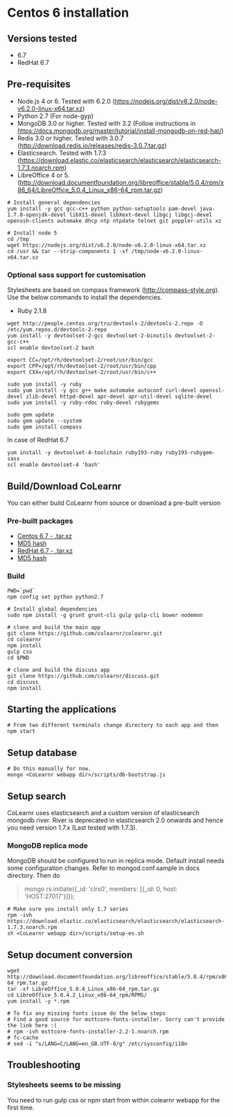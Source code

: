 # Centos 6 installation

## Versions tested
- 6.7
- RedHat 6.7

## Pre-requisites

- Node.js 4 or 6. Tested with 6.2.0 (https://nodejs.org/dist/v6.2.0/node-v6.2.0-linux-x64.tar.xz)
- Python 2.7 (For node-gyp)
- MongoDB 3.0 or higher. Tested with 3.2 (Follow instructions in https://docs.mongodb.org/master/tutorial/install-mongodb-on-red-hat/)
- Redis 3.0 or higher. Tested with 3.0.7 (http://download.redis.io/releases/redis-3.0.7.tar.gz)
- Elasticsearch. Tested with 1.7.3 (https://download.elastic.co/elasticsearch/elasticsearch/elasticsearch-1.7.3.noarch.rpm)
- LibreOffice 4 or 5. (http://download.documentfoundation.org/libreoffice/stable/5.0.4/rpm/x86_64/LibreOffice_5.0.4_Linux_x86-64_rpm.tar.gz)

```
# Install general dependencies
yum install -y gcc gcc-c++ python python-setuptools pam-devel java-1.7.0-openjdk-devel libX11-devel libXext-devel libgcj libgcj-devel openssh-clients automake dhcp ntp ntpdate telnet git poppler-utils xz

# Install node 5
cd /tmp
wget https://nodejs.org/dist/v6.2.0/node-v6.2.0-linux-x64.tar.xz
cd /usr && tar --strip-components 1 -xf /tmp/node-v6.2.0-linux-x64.tar.xz
```

### Optional sass support for customisation
Stylesheets are based on compass framework (http://compass-style.org). Use the below commands to install the dependencies.
- Ruby 2.1.8

```
wget http://people.centos.org/tru/devtools-2/devtools-2.repo -O /etc/yum.repos.d/devtools-2.repo
yum install -y devtoolset-2-gcc devtoolset-2-binutils devtoolset-2-gcc-c++
scl enable devtoolset-2 bash

export CC=/opt/rh/devtoolset-2/root/usr/bin/gcc
export CPP=/opt/rh/devtoolset-2/root/usr/bin/cpp
export CXX=/opt/rh/devtoolset-2/root/usr/bin/c++

sudo yum install -y ruby
sudo yum install -y gcc g++ make automake autoconf curl-devel openssl-devel zlib-devel httpd-devel apr-devel apr-util-devel sqlite-devel
sudo yum install -y ruby-rdoc ruby-devel rubygems

sudo gem update
sudo gem update --system
sudo gem install compass
```

In case of RedHat 6.7
```
yum install -y devtoolset-4-toolchain ruby193-ruby ruby193-rubygem-sass
scl enable devtoolset-4 'bash'
```

## Build/Download CoLearnr

You can either build CoLearnr from source or download a pre-built version

### Pre-built packages
- [Centos 6.7 - .tar.xz](http://downloads.colearnr.com/centos6/colearnr-community.tar.xz)
- [MD5 hash](http://downloads.colearnr.com/centos6/colearnr-community.tar.xz.md5)
- [RedHat 6.7 - .tar.xz](http://downloads.colearnr.com/redhat6/colearnr-community.tar.xz)
- [MD5 hash](http://downloads.colearnr.com/redhat6/colearnr-community.tar.xz.md5)

### Build
```
PWD=`pwd`
npm config set python python2.7

# Install global dependencies
sudo npm install -g grunt grunt-cli gulp gulp-cli bower nodemon

# clone and build the main app
git clone https://github.com/colearnr/colearnr.git
cd colearnr
npm install
gulp css
cd $PWD

# clone and build the discuss app
git clone https://github.com/colearnr/discuss.git
cd discuss
npm install
```

## Starting the applications
```
# From two different terminals change directory to each app and then
npm start
```

## Setup database
```
# Do this manually for now.
mongo <CoLearnr webapp dir>/scripts/db-bootstrap.js
```

## Setup search
CoLearnr uses elasticsearch and a custom version of elasticsearch mongodb river. River is deprecated in elasticsearch 2.0 onwards and hence you need version 1.7.x (Last tested with 1.7.3).

### MongoDB replica mode
MongoDB should be configured to run in replica mode. Default install needs some configuration changes. Refer to mongod.conf.sample in docs directory.
Then do
> mongo
rs.initiate({_id: 'clrs0', members: [{_id: 0, host: 'HOST:27017'}]});

```
# Make sure you install only 1.7 series
rpm -ivh https://download.elastic.co/elasticsearch/elasticsearch/elasticsearch-1.7.3.noarch.rpm
sh <CoLearnr webapp dir>/scripts/setup-es.sh
```
## Setup document conversion
```
wget http://download.documentfoundation.org/libreoffice/stable/5.0.4/rpm/x86_64/LibreOffice_5.0.4_Linux_x86-64_rpm.tar.gz
tar -xf LibreOffice_5.0.4_Linux_x86-64_rpm.tar.gz
cd LibreOffice_5.0.4.2_Linux_x86-64_rpm/RPMS/
yum install -y *.rpm

# To fix any missing fonts issue do the below steps
# Find a good source for msttcore-fonts-installer. Sorry can't provide the link here :(
# rpm -ivh msttcore-fonts-installer-2.2-1.noarch.rpm
# fc-cache
# sed -i "s/LANG=C/LANG=en_GB.UTF-8/g" /etc/sysconfig/i18n
```
## Troubleshooting

### Stylesheets seems to be missing
You need to run gulp css or npm start from within colearnr webapp for the first time.

